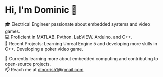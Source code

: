   # Hi, I'm Dominic 👋  
  🎓 Electrical Engineer passionate about embedded systems and video games.  
  💻 Proficient in MATLAB, Python, LabVIEW, Arduino, and C++.  
  🔭 Recent Projects: 
    Learning Unreal Engine 5 and developing more skills in C++. Developing a poker video game. 
    
  🌱 Currently learning more about embedded computing and contributing to open-source projects.  
  📫 Reach me at dlnorris51@gmail.com  
<!--
**domNorris/domNorris** is a ✨ _special_ ✨ repository because its `README.md` (this file) appears on your GitHub profile.
-->
